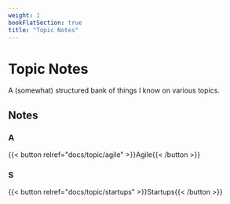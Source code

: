 ```yaml
---
weight: 1
bookFlatSection: true
title: "Topic Notes"
---
```


# Topic Notes

A (somewhat) structured bank of things I know on various topics.

## Notes

### A
{{< button relref="docs/topic/agile" >}}Agile{{< /button >}}

### S
{{< button relref="docs/topic/startups" >}}Startups{{< /button >}}
